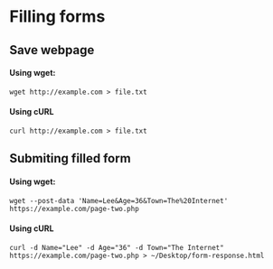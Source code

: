 # Filling forms

## Save webpage

#### Using wget:

```wget http://example.com > file.txt```
#### Using cURL

```curl http://example.com > file.txt```

## Submiting filled form

#### Using wget:
```wget --post-data 'Name=Lee&Age=36&Town=The%20Internet' https://example.com/page-two.php```

#### Using cURL
```curl -d Name="Lee" -d Age="36" -d Town="The Internet" https://example.com/page-two.php > ~/Desktop/form-response.html```
